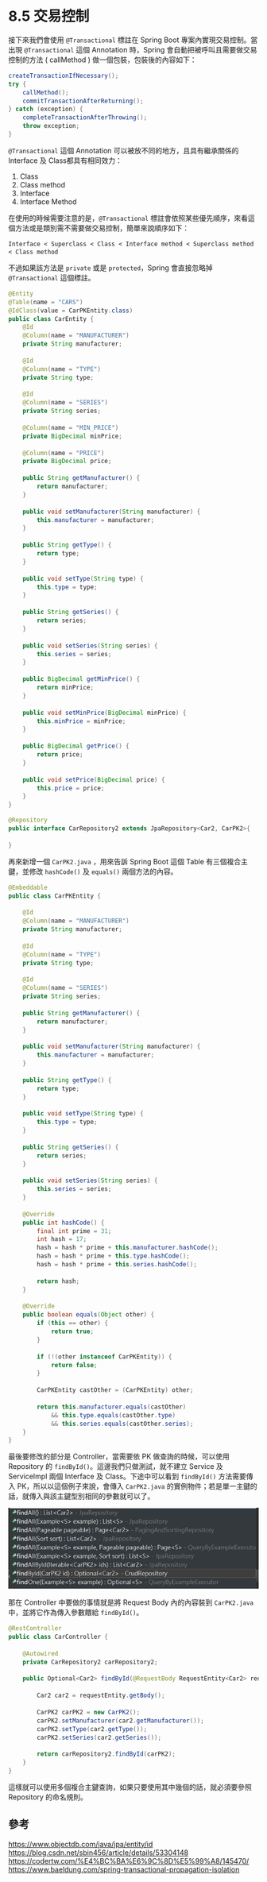 # 8.5 交易控制
接下來我們會使用 `@Transactional` 標註在 Spring Boot 專案內實現交易控制。當出現 `@Transactional` 這個 Annotation 時，Spring 會自動把被呼叫且需要做交易控制的方法 ( callMethod ) 做一個包裝，包裝後的內容如下：

```java
createTransactionIfNecessary();
try {
    callMethod();
    commitTransactionAfterReturning();
} catch (exception) {
    completeTransactionAfterThrowing();
    throw exception;
}
```

`@Transactional` 這個 Annotation 可以被放不同的地方，且具有繼承關係的 Interface 及 Class都具有相同效力：
1. Class 
2. Class method
3. Interface
4. Interface Method

在使用的時候需要注意的是，`@Transactional` 標註會依照某些優先順序，來看這個方法或是類別需不需要做交易控制，簡單來說順序如下：

```
Interface < Superclass < Class < Interface method < Superclass method < Class method
```

不過如果該方法是 `private` 或是 `protected`，Spring 會直接忽略掉 `@Transactional` 這個標註。

```java
@Entity
@Table(name = "CARS")
@IdClass(value = CarPKEntity.class)
public class CarEntity {
	@Id
	@Column(name = "MANUFACTURER")
	private String manufacturer;

	@Id
	@Column(name = "TYPE")
	private String type;

	@Id
	@Column(name = "SERIES")
	private String series;

	@Column(name = "MIN_PRICE")
	private BigDecimal minPrice;

	@Column(name = "PRICE")
	private BigDecimal price;

	public String getManufacturer() {
		return manufacturer;
	}

	public void setManufacturer(String manufacturer) {
		this.manufacturer = manufacturer;
	}

	public String getType() {
		return type;
	}

	public void setType(String type) {
		this.type = type;
	}

	public String getSeries() {
		return series;
	}

	public void setSeries(String series) {
		this.series = series;
	}

	public BigDecimal getMinPrice() {
		return minPrice;
	}

	public void setMinPrice(BigDecimal minPrice) {
		this.minPrice = minPrice;
	}

	public BigDecimal getPrice() {
		return price;
	}

	public void setPrice(BigDecimal price) {
		this.price = price;
	}
}
```

```java
@Repository
public interface CarRepository2 extends JpaRepository<Car2, CarPK2>{

}
```

再來新增一個 `CarPK2.java` ，用來告訴 Spring Boot 這個 Table 有三個複合主鍵，並修改 `hashCode()` 及 `equals()` 兩個方法的內容。

```java
@Embeddable
public class CarPKEntity {

    @Id
    @Column(name = "MANUFACTURER")
    private String manufacturer;

    @Id
    @Column(name = "TYPE")
    private String type;

    @Id
    @Column(name = "SERIES")
    private String series;

    public String getManufacturer() {
        return manufacturer;
    }

    public void setManufacturer(String manufacturer) {
        this.manufacturer = manufacturer;
    }

    public String getType() {
        return type;
    }

    public void setType(String type) {
        this.type = type;
    }

    public String getSeries() {
        return series;
    }

    public void setSeries(String series) {
        this.series = series;
    }

    @Override
    public int hashCode() {
        final int prime = 31;
        int hash = 17;
        hash = hash * prime + this.manufacturer.hashCode();
        hash = hash * prime + this.type.hashCode();
        hash = hash * prime + this.series.hashCode();
		
        return hash;
    }

    @Override
    public boolean equals(Object other) {
        if (this == other) {
            return true;
        }

        if (!(other instanceof CarPKEntity)) {
            return false;
        }

        CarPKEntity castOther = (CarPKEntity) other;

        return this.manufacturer.equals(castOther) 
            && this.type.equals(castOther.type) 
            && this.series.equals(castOther.series);
    }
}
```

最後要修改的部分是 Controller，當需要依 PK 做查詢的時候，可以使用 Repository 的 `findById()`。這邊我們只做測試，就不建立 Service 及 ServiceImpl 兩個 Interface 及 Class。下途中可以看到 `findById()` 方法需要傳入 PK，所以以這個例子來說，會傳入 `CarPK2.java` 的實例物件；若是單一主鍵的話，就傳入與該主鍵型別相同的參數就可以了。

![ ](images/7.2-1.png)

那在 Controller 中要做的事情就是將 Request Body 內的內容裝到 `CarPK2.java` 中，並將它作為傳入參數餵給 `findById()`。

```java
@RestController
public class CarController {

    @Autowired
    private CarRepository2 carRepository2;

    public Optional<Car2> findById(@RequestBody RequestEntity<Car2> requestEntity) {

        Car2 car2 = requestEntity.getBody();

        CarPK2 carPK2 = new CarPK2();
        carPK2.setManufacturer(car2.getManufacturer());
        carPK2.setType(car2.getType());
        carPK2.setSeries(car2.getSeries());

        return carRepository2.findById(carPK2);
    }
}
```

這樣就可以使用多個複合主鍵查詢，如果只要使用其中幾個的話，就必須要參照 Repository 的命名規則。
<br/>

## 參考
https://www.objectdb.com/java/jpa/entity/id 
https://blog.csdn.net/sbin456/article/details/53304148 
https://codertw.com/%E4%BC%BA%E6%9C%8D%E5%99%A8/145470/
https://www.baeldung.com/spring-transactional-propagation-isolation
